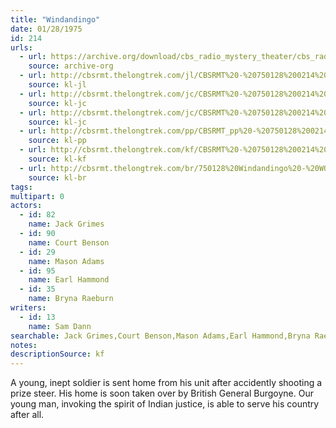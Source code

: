 ```yaml
---
title: "Windandingo"
date: 01/28/1975
id: 214
urls: 
  - url: https://archive.org/download/cbs_radio_mystery_theater/cbs_radio_mystery_theater-0201-0250.zip/cbs_radio_mystery_theater-0201-0250%2Fcbsrmt_0214_windandingo.mp3
    source: archive-org
  - url: http://cbsrmt.thelongtrek.com/jl/CBSRMT%20-%20750128%200214%20Windandingo_jl.mp3
    source: kl-jl
  - url: http://cbsrmt.thelongtrek.com/jc/CBSRMT%20-%20750128%200214%20Windandingo%20vbr%20kb1_jc.mp3
    source: kl-jc
  - url: http://cbsrmt.thelongtrek.com/jc/CBSRMT%20-%20750128%200214%20Windandingo%20vbr%20kb2_jc.mp3
    source: kl-jc
  - url: http://cbsrmt.thelongtrek.com/pp/CBSRMT_pp%20-%20750128%200214%20Windandingo.mp3
    source: kl-pp
  - url: http://cbsrmt.thelongtrek.com/kf/CBSRMT%20-%20750128%200214%20Windandingo_kf.mp3
    source: kl-kf
  - url: http://cbsrmt.thelongtrek.com/br/750128%20Windandingo%20-%20WOR.mp3
    source: kl-br
tags: 
multipart: 0
actors:  
  - id: 82
    name: Jack Grimes  
  - id: 90
    name: Court Benson  
  - id: 29
    name: Mason Adams  
  - id: 95
    name: Earl Hammond  
  - id: 35
    name: Bryna Raeburn
writers:  
  - id: 13
    name: Sam Dann
searchable: Jack Grimes,Court Benson,Mason Adams,Earl Hammond,Bryna Raeburn Sam Dann
notes: 
descriptionSource: kf
---
```

A young, inept soldier is sent home from his unit after accidently shooting a prize steer. His home is soon taken over by British General Burgoyne. Our young man, invoking the spirit of Indian justice, is able to serve his country after all.